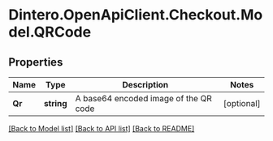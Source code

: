# Dintero.OpenApiClient.Checkout.Model.QRCode

## Properties

Name | Type | Description | Notes
------------ | ------------- | ------------- | -------------
**Qr** | **string** | A base64 encoded image of the QR code  | [optional] 

[[Back to Model list]](../README.md#documentation-for-models) [[Back to API list]](../README.md#documentation-for-api-endpoints) [[Back to README]](../README.md)

